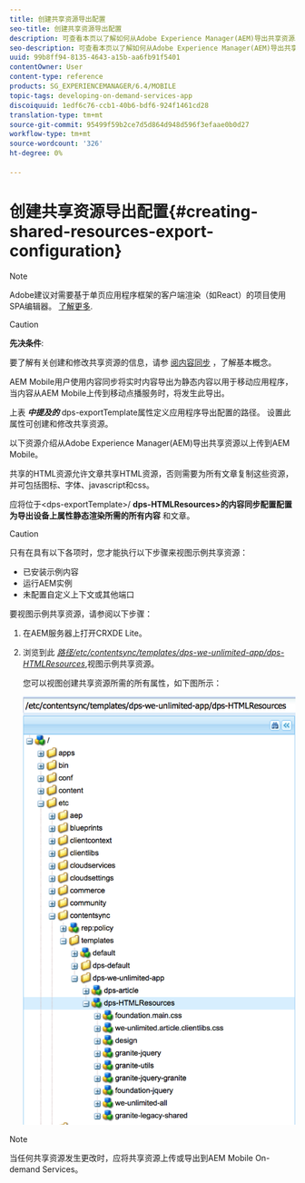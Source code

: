 ```yaml
---
title: 创建共享资源导出配置
seo-title: 创建共享资源导出配置
description: 可查看本页以了解如何从Adobe Experience Manager(AEM)导出共享资源以上传到AEM Mobile。
seo-description: 可查看本页以了解如何从Adobe Experience Manager(AEM)导出共享资源以上传到AEM Mobile。
uuid: 99b8ff94-8135-4643-a15b-aa6fb91f5401
contentOwner: User
content-type: reference
products: SG_EXPERIENCEMANAGER/6.4/MOBILE
topic-tags: developing-on-demand-services-app
discoiquuid: 1edf6c76-ccb1-40b6-bdf6-924f1461cd28
translation-type: tm+mt
source-git-commit: 95499f59b2ce7d5d864d948d596f3efaae0b0d27
workflow-type: tm+mt
source-wordcount: '326'
ht-degree: 0%

---
```



# 创建共享资源导出配置{#creating-shared-resources-export-configuration}

>[!NOTE]
>
>Adobe建议对需要基于单页应用程序框架的客户端渲染（如React）的项目使用SPA编辑器。 [了解更多](/help/sites-developing/spa-overview.md).

>[!CAUTION]
>
>**先决条件**:
>
>要了解有关创建和修改共享资源的信息，请参 [阅内容同步](/help/mobile/mobile-ondemand-contentsync.md) ，了解基本概念。

AEM Mobile用户使用内容同步将实时内容导出为静态内容以用于移动应用程序，当内容从AEM Mobile上传到移动点播服务时，将发生此导出。

上表 ***中提及的*** dps-exportTemplate属性定义应用程序导出配置的路径。 设置此属性可创建和修改共享资源。

以下资源介绍从Adobe Experience Manager(AEM)导出共享资源以上传到AEM Mobile。

共享的HTML资源允许文章共享HTML资源，否则需要为所有文章复制这些资源，并可包括图标、字体、javascript和css。

应将位于&lt;dps-exportTemplate>/ **dps-HTMLResources>的内容同步配置配置为导出设备上属性静态渲染所需的所有内容** 和文章。

>[!CAUTION]
>
>只有在具有以下各项时，您才能执行以下步骤来视图示例共享资源：
>
>* 已安装示例内容
>* 运行AEM实例
>* 未配置自定义上下文或其他端口

>



要视图示例共享资源，请参阅以下步骤：

1. 在AEM服务器上打开CRXDE Lite。
1. 浏览到此 *[路径/etc/contentsync/templates/dps-we-unlimited-app/dps-HTMLResources](http://localhost:4502/crx/de/index.jsp#/etc/contentsync/templates/dps-we-unlimited-app/dps-HTMLResources)*,视图示例共享资源。

   您可以视图创建共享资源所需的所有属性，如下图所示：

   ![chlimage_1-145](assets/chlimage_1-145.png)

>[!NOTE]
>
>当任何共享资源发生更改时，应将共享资源上传或导出到AEM Mobile On-demand Services。

